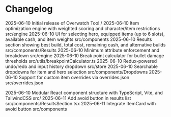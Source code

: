 # Changelog

2025-06-10  Initial release of Overwatch Tool  /
2025-06-10  Item optimization engine with weighted scoring and character/item restrictions  src/engine
2025-06-10  UI for selecting hero, equipped items (up to 6 slots), available cash, and item weights  src/components
2025-06-10  Results section showing best build, total cost, remaining cash, and alternative builds  src/components/Results
2025-06-10  Minimum attribute enforcement and breakdown  src/engine
2025-06-10  Break point calculator for bullet damage thresholds  src/utils/breakpointCalculator.ts
2025-06-10  Redux-powered undo/redo and input history dropdown  src/store
2025-06-10  Searchable dropdowns for item and hero selection  src/components/Dropdowns
2025-06-10  Support for custom item overrides via overrides.json  src/overrides.json

2025-06-10  Modular React component structure with TypeScript, Vite, and TailwindCSS  src/
2025-06-11  Add avoid button in results list  src/components/ResultsSection.tsx
2025-06-11  Integrate ItemCard with avoid button  src/components
